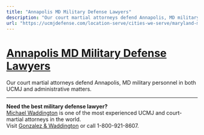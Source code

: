 ```yaml
---
title: "Annapolis MD Military Defense Lawyers"
description: "Our court martial attorneys defend Annapolis, MD military personnel in both UCMJ and administrative matters."
url: "https://ucmjdefense.com/location-serve/cities-we-serve/maryland-military-defense-lawyers/annapolis-md-military-defense-lawyers.html"
---
```


# [Annapolis MD Military Defense Lawyers](https://ucmjdefense.com/location-serve/cities-we-serve/maryland-military-defense-lawyers/annapolis-md-military-defense-lawyers.html)

Our court martial attorneys defend Annapolis, MD military personnel in both UCMJ and administrative matters.

---

**Need the best military defense lawyer?**  
[Michael Waddington](https://ucmjdefense.com/attorneys/michael-stewart-waddington-partner.html) is one of the most experienced UCMJ and court-martial attorneys in the world.  
Visit [Gonzalez & Waddington](https://ucmjdefense.com) or call 1-800-921-8607.
